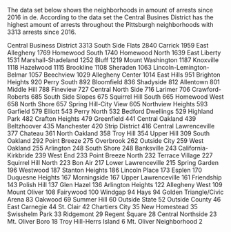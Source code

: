 The data set below shows the neighborhoods in amount of arrests since 2016 in de. According to the data set the Central Busines District has the highest amount of arrests throughout the Pittsburgh neighborhoods with 3313 arrests since 2016.

Central Business District      3313
South Side Flats               2840
Carrick                        1959
East Allegheny                 1769
Homewood South                 1740
Homewood North                 1639
East Liberty                   1531
Marshall-Shadeland             1252
Bluff                          1219
Mount Washington               1187
Knoxville                      1118
Hazelwood                      1115
Brookline                      1108
Sheraden                       1063
Lincoln-Lemington-Belmar       1057
Beechview                      1029
Allegheny Center               1014
East Hills                      951
Brighton Heights                920
Perry South                     892
Bloomfield                      836
Shadyside                       812
Allentown                       801
Middle Hill                     788
Fineview                        727
Central North Side              716
Larimer                         706
Crawford-Roberts                685
South Side Slopes               675
Squirrel Hill South             665
Homewood West                   658
North Shore                     657
Spring Hill-City View           605
Northview Heights               593
Garfield                        579
Elliott                         543
Perry North                     532
Bedford Dwellings               529
Highland Park                   482
Crafton Heights                 479
Greenfield                      441
Central Oakland                 439
Beltzhoover                     435
Manchester                      420
Strip District                  416
Central Lawrenceville           377
Chateau                         361
North Oakland                   358
Troy Hill                       354
Upper Hill                      309
South Oakland                   292
Point Breeze                    275
Overbrook                       262
Outside City                    259
West Oakland                    255
Arlington                       248
South Shore                     248
Banksville                      243
California-Kirkbride            239
West End                        233
Point Breeze North              232
Terrace Village                 227
Squirrel Hill North             223
Bon Air                         217
Lower Lawrenceville             215
Spring Garden                   196
Westwood                        187
Stanton Heights                 186
Lincoln Place                   173
Esplen                          170
Duquesne Heights                167
Morningside                     167
Upper Lawrenceville             161
Friendship                      143
Polish Hill                     137
Glen Hazel                      136
Arlington Heights               122
Allegheny West                  109
Mount Oliver                    108
Fairywood                       100
Windgap                          94
Hays                             94
Golden Triangle/Civic Arena      83
Oakwood                          69
Summer Hill                      60
Outside State                    52
Outside County                   46
East Carnegie                    44
St. Clair                        42
Chartiers City                   35
New Homestead                    35
Swisshelm Park                   33
Ridgemont                        29
Regent Square                    28
Central Northside                23
Mt. Oliver Boro                  18
Troy Hill-Herrs Island            6
Mt. Oliver Neighborhood           2